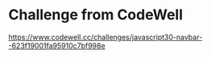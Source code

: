 # Challenge from CodeWell
https://www.codewell.cc/challenges/javascript30-navbar--623f19001fa95910c7bf998e
